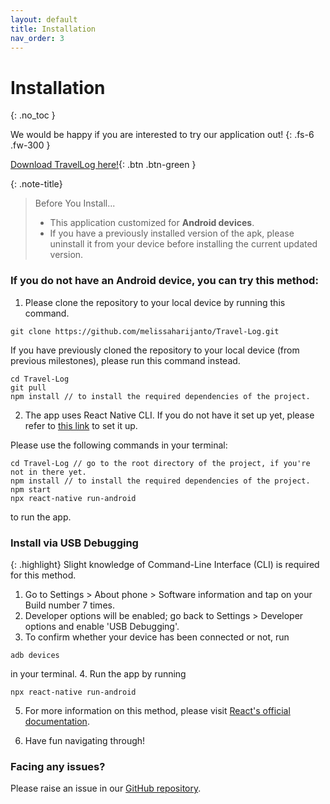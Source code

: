 ```yaml
---
layout: default
title: Installation
nav_order: 3
---
```


# Installation
{: .no_toc }

We would be happy if you are interested to try our application out!
{: .fs-6 .fw-300 }

[Download TravelLog here!](https://drive.google.com/file/d/1btqUkEVeYYCeM1tJqklh7v3JmKq8REor/view?usp=sharing){: .btn .btn-green }

{: .note-title}
> Before You Install...
>
> - This application customized for **Android devices**.
> - If you have a previously installed version of the apk, please uninstall it from your device before installing the current updated version.

### If you do not have an Android device, you can try this method:

1. Please clone the repository to your local device by running this command.
```
git clone https://github.com/melissaharijanto/Travel-Log.git
```
If you have previously cloned the repository to your local device (from previous milestones), please run this
command instead. 
```
cd Travel-Log
git pull
npm install // to install the required dependencies of the project.
```
2. The app uses React Native CLI. If you do not have it set up yet, please refer to <a href="https://reactnative.dev/docs/environment-setup">this link</a> to set it up.

Please use the following commands in your terminal:
```
cd Travel-Log // go to the root directory of the project, if you're not in there yet.
npm install // to install the required dependencies of the project.
npm start
npx react-native run-android
```
to run the app.

### Install via USB Debugging

{: .highlight}
Slight knowledge of Command-Line Interface (CLI) is required for this method.

1. Go to Settings > About phone > Software information and tap on your Build number 7 times.
2. Developer options will be enabled; go back to Settings > Developer options and enable 'USB Debugging'.
3. To confirm whether your device has been connected or not, run 
```
adb devices
```
in your terminal. 
4. Run the app by running 
```
npx react-native run-android
```
5. For more information on this method, please visit <a href="https://reactnative.dev/docs/running-on-device">React's official documentation</a>.

6. Have fun navigating through!

### Facing any issues?

Please raise an issue in our <a href="https://github.com/melissaharijanto/Travel-Log/issues">GitHub repository</a>.
